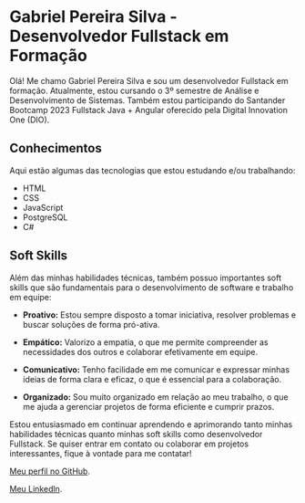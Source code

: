 # Gabriel Pereira Silva - Desenvolvedor Fullstack em Formação

Olá! Me chamo Gabriel Pereira Silva e sou um desenvolvedor Fullstack em formação. Atualmente, estou cursando o 3º semestre de Análise e Desenvolvimento de Sistemas. Também estou participando do Santander Bootcamp 2023 Fullstack Java + Angular oferecido pela Digital Innovation One (DIO).

## Conhecimentos

Aqui estão algumas das tecnologias que estou estudando e/ou trabalhando:

- HTML
- CSS
- JavaScript
- PostgreSQL
- C#

## Soft Skills

Além das minhas habilidades técnicas, também possuo importantes soft skills que são fundamentais para o desenvolvimento de software e trabalho em equipe:

- **Proativo:** Estou sempre disposto a tomar iniciativa, resolver problemas e buscar soluções de forma pró-ativa.

- **Empático:** Valorizo a empatia, o que me permite compreender as necessidades dos outros e colaborar efetivamente em equipe.

- **Comunicativo:** Tenho facilidade em me comunicar e expressar minhas ideias de forma clara e eficaz, o que é essencial para a colaboração.

- **Organizado:** Sou muito organizado em relação ao meu trabalho, o que me ajuda a gerenciar projetos de forma eficiente e cumprir prazos.

Estou entusiasmado em continuar aprendendo e aprimorando tanto minhas habilidades técnicas quanto minhas soft skills como desenvolvedor Fullstack. Se quiser entrar em contato ou colaborar em projetos interessantes, fique à vontade para me contatar!

[Meu perfil no GitHub](https://github.com/gabrielpereir).

[Meu Linkedln](www.linkedin.com/in/gabriel-pereira-8981021a3).
